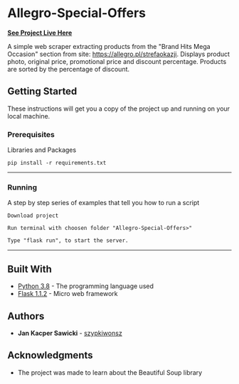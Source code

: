 # Allegro-Special-Offers 
[**See Project Live Here**](https://allegro-special-offers.herokuapp.com/)

A simple web scraper extracting products from the "Brand Hits Mega Occasion" section from site: https://allegro.pl/strefaokazji. 
Displays product photo, original price, promotional price and discount percentage. 
Products are sorted by the percentage of discount.

## Getting Started

These instructions will get you a copy of the project up and running on your local machine.

### Prerequisites

Libraries and Packages

```
pip install -r requirements.txt
```
---

### Running

A step by step series of examples that tell you how to run a script

```
Download project
```
```
Run terminal with choosen folder "Allegro-Special-Offers>"
```
```
Type "flask run", to start the server.
```
---
## Built With

* [Python 3.8](https://www.python.org/) - The programming language used
* [Flask 1.1.2](https://flask.palletsprojects.com/) -  Micro web framework

## Authors

* **Jan Kacper Sawicki** - [szypkiwonsz](https://github.com/szypkiwonsz)

## Acknowledgments

* The project was made to learn about the Beautiful Soup library
